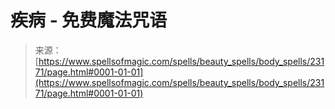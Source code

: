 <!--yml

category: 未分类

date: 2024-06-12 19:08:07

-->

# 疾病 - 免费魔法咒语

> 来源：[https://www.spellsofmagic.com/spells/beauty_spells/body_spells/23171/page.html#0001-01-01](https://www.spellsofmagic.com/spells/beauty_spells/body_spells/23171/page.html#0001-01-01)
